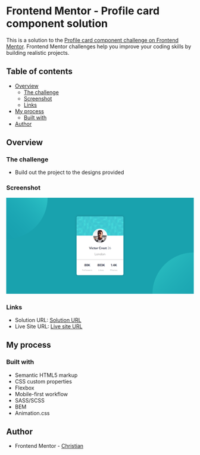 # Frontend Mentor - Profile card component solution

This is a solution to the [Profile card component challenge on Frontend Mentor](https://www.frontendmentor.io/challenges/profile-card-component-cfArpWshJ). Frontend Mentor challenges help you improve your coding skills by building realistic projects. 

## Table of contents

- [Overview](#overview)
  - [The challenge](#the-challenge)
  - [Screenshot](#screenshot)
  - [Links](#links)
- [My process](#my-process)
  - [Built with](#built-with)
- [Author](#author)

## Overview

### The challenge

- Build out the project to the designs provided

### Screenshot

![](./screenshot.png)

### Links

- Solution URL: [Solution URL](https://www.frontendmentor.io/solutions/profile-card-component-q_ddyzSqVM)
- Live Site URL: [Live site URL](https://storied-naiad-22fbcf.netlify.app/)

## My process

### Built with

- Semantic HTML5 markup
- CSS custom properties
- Flexbox
- Mobile-first workflow
- SASS/SCSS
- BEM
- Animation.css

## Author

- Frontend Mentor - [Christian](https://www.frontendmentor.io/profile/flchris)